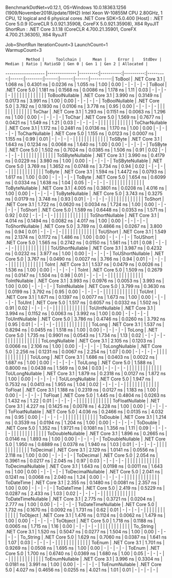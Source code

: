 
BenchmarkDotNet=v0.12.1, OS=Windows 10.0.18363.1256 (1909/November2018Update/19H2)
Intel Xeon W-10855M CPU 2.80GHz, 1 CPU, 12 logical and 6 physical cores
.NET Core SDK=5.0.400
  [Host]   : .NET Core 5.0.9 (CoreCLR 5.0.921.35908, CoreFX 5.0.921.35908), X64 RyuJIT
  ShortRun : .NET Core 3.1.18 (CoreCLR 4.700.21.35901, CoreFX 4.700.21.36305), X64 RyuJIT

Job=ShortRun  IterationCount=3  LaunchCount=1  
WarmupCount=3  

             Method |     Toolchain |     Mean |     Error |    StdDev |   Median | Ratio | RatioSD | Gen 0 | Gen 1 | Gen 2 | Allocated |
------------------- |-------------- |---------:|----------:|----------:|---------:|------:|--------:|------:|------:|------:|----------:|
             ToBool | .NET Core 3.1 | 1.068 ns | 0.4301 ns | 0.0236 ns | 1.055 ns |  1.00 |    0.00 |     - |     - |     - |         - |
             ToBool | .NET Core 5.0 | 1.181 ns | 0.1568 ns | 0.0086 ns | 1.178 ns |  1.11 |    0.03 |     - |     - |     - |         - |
                    |               |          |           |           |          |       |         |       |       |       |           |
     ToBoolNullable | .NET Core 3.1 | 3.990 ns | 0.3149 ns | 0.0173 ns | 3.991 ns |  1.00 |    0.00 |     - |     - |     - |         - |
     ToBoolNullable | .NET Core 5.0 | 3.782 ns | 0.1930 ns | 0.0106 ns | 3.778 ns |  0.95 |    0.00 |     - |     - |     - |         - |
                    |               |          |           |           |          |       |         |       |       |       |           |
             ToChar | .NET Core 3.1 | 1.293 ns | 0.1151 ns | 0.0063 ns | 1.296 ns |  1.00 |    0.00 |     - |     - |     - |         - |
             ToChar | .NET Core 5.0 | 1.569 ns | 0.7677 ns | 0.0421 ns | 1.549 ns |  1.21 |    0.03 |     - |     - |     - |         - |
                    |               |          |           |           |          |       |         |       |       |       |           |
     ToCharNullable | .NET Core 3.1 | 1.172 ns | 0.2481 ns | 0.0136 ns | 1.170 ns |  1.00 |    0.00 |     - |     - |     - |         - |
     ToCharNullable | .NET Core 5.0 | 1.155 ns | 0.0123 ns | 0.0007 ns | 1.155 ns |  0.99 |    0.01 |     - |     - |     - |         - |
                    |               |          |           |           |          |       |         |       |       |       |           |
            ToSByte | .NET Core 3.1 | 1.643 ns | 0.1234 ns | 0.0068 ns | 1.640 ns |  1.00 |    0.00 |     - |     - |     - |         - |
            ToSByte | .NET Core 5.0 | 1.502 ns | 0.7024 ns | 0.0385 ns | 1.506 ns |  0.91 |    0.02 |     - |     - |     - |         - |
                    |               |          |           |           |          |       |         |       |       |       |           |
    ToSByteNullable | .NET Core 3.1 | 3.990 ns | 0.4179 ns | 0.0229 ns | 3.980 ns |  1.00 |    0.00 |     - |     - |     - |         - |
    ToSByteNullable | .NET Core 5.0 | 3.769 ns | 1.3652 ns | 0.0748 ns | 3.734 ns |  0.94 |    0.02 |     - |     - |     - |         - |
                    |               |          |           |           |          |       |         |       |       |       |           |
             ToByte | .NET Core 3.1 | 1.594 ns | 1.4472 ns | 0.0793 ns | 1.617 ns |  1.00 |    0.00 |     - |     - |     - |         - |
             ToByte | .NET Core 5.0 | 1.654 ns | 0.6099 ns | 0.0334 ns | 1.638 ns |  1.04 |    0.05 |     - |     - |     - |         - |
                    |               |          |           |           |          |       |         |       |       |       |           |
     ToByteNullable | .NET Core 3.1 | 4.005 ns | 0.3801 ns | 0.0208 ns | 4.016 ns |  1.00 |    0.00 |     - |     - |     - |         - |
     ToByteNullable | .NET Core 5.0 | 3.743 ns | 0.3275 ns | 0.0179 ns | 3.748 ns |  0.93 |    0.01 |     - |     - |     - |         - |
                    |               |          |           |           |          |       |         |       |       |       |           |
            ToShort | .NET Core 3.1 | 1.722 ns | 0.0620 ns | 0.0034 ns | 1.724 ns |  1.00 |    0.00 |     - |     - |     - |         - |
            ToShort | .NET Core 5.0 | 1.589 ns | 0.6448 ns | 0.0353 ns | 1.571 ns |  0.92 |    0.02 |     - |     - |     - |         - |
                    |               |          |           |           |          |       |         |       |       |       |           |
    ToShortNullable | .NET Core 3.1 | 4.014 ns | 0.1494 ns | 0.0082 ns | 4.017 ns |  1.00 |    0.00 |     - |     - |     - |         - |
    ToShortNullable | .NET Core 5.0 | 3.789 ns | 0.4866 ns | 0.0267 ns | 3.800 ns |  0.94 |    0.01 |     - |     - |     - |         - |
                    |               |          |           |           |          |       |         |       |       |       |           |
           ToUShort | .NET Core 3.1 | 1.549 ns | 2.1374 ns | 0.1172 ns | 1.486 ns |  1.00 |    0.00 |     - |     - |     - |         - |
           ToUShort | .NET Core 5.0 | 1.565 ns | 0.2742 ns | 0.0150 ns | 1.561 ns |  1.01 |    0.08 |     - |     - |     - |         - |
                    |               |          |           |           |          |       |         |       |       |       |           |
   ToUShortNullable | .NET Core 3.1 | 3.987 ns | 0.4232 ns | 0.0232 ns | 3.977 ns |  1.00 |    0.00 |     - |     - |     - |         - |
   ToUShortNullable | .NET Core 5.0 | 3.767 ns | 0.0490 ns | 0.0027 ns | 3.766 ns |  0.94 |    0.01 |     - |     - |     - |         - |
                    |               |          |           |           |          |       |         |       |       |       |           |
              ToInt | .NET Core 3.1 | 1.537 ns | 0.0479 ns | 0.0026 ns | 1.536 ns |  1.00 |    0.00 |     - |     - |     - |         - |
              ToInt | .NET Core 5.0 | 1.509 ns | 0.2679 ns | 0.0147 ns | 1.504 ns |  0.98 |    0.01 |     - |     - |     - |         - |
                    |               |          |           |           |          |       |         |       |       |       |           |
      ToIntNullable | .NET Core 3.1 | 3.993 ns | 0.0976 ns | 0.0053 ns | 3.993 ns |  1.00 |    0.00 |     - |     - |     - |         - |
      ToIntNullable | .NET Core 5.0 | 3.799 ns | 0.3630 ns | 0.0199 ns | 3.792 ns |  0.95 |    0.00 |     - |     - |     - |         - |
                    |               |          |           |           |          |       |         |       |       |       |           |
             ToUInt | .NET Core 3.1 | 1.671 ns | 0.1397 ns | 0.0077 ns | 1.673 ns |  1.00 |    0.00 |     - |     - |     - |         - |
             ToUInt | .NET Core 5.0 | 1.517 ns | 0.6057 ns | 0.0332 ns | 1.502 ns |  0.91 |    0.02 |     - |     - |     - |         - |
                    |               |          |           |           |          |       |         |       |       |       |           |
     ToUIntNullable | .NET Core 3.1 | 3.994 ns | 0.1152 ns | 0.0063 ns | 3.992 ns |  1.00 |    0.00 |     - |     - |     - |         - |
     ToUIntNullable | .NET Core 5.0 | 3.786 ns | 0.4746 ns | 0.0260 ns | 3.792 ns |  0.95 |    0.01 |     - |     - |     - |         - |
                    |               |          |           |           |          |       |         |       |       |       |           |
             ToLong | .NET Core 3.1 | 1.537 ns | 0.8294 ns | 0.0455 ns | 1.518 ns |  1.00 |    0.00 |     - |     - |     - |         - |
             ToLong | .NET Core 5.0 | 1.735 ns | 0.9901 ns | 0.0543 ns | 1.734 ns |  1.13 |    0.02 |     - |     - |     - |         - |
                    |               |          |           |           |          |       |         |       |       |       |           |
     ToLongNullable | .NET Core 3.1 | 2.105 ns | 0.1203 ns | 0.0066 ns | 2.106 ns |  1.00 |    0.00 |     - |     - |     - |         - |
     ToLongNullable | .NET Core 5.0 | 2.256 ns | 0.1231 ns | 0.0067 ns | 2.254 ns |  1.07 |    0.00 |     - |     - |     - |         - |
                    |               |          |           |           |          |       |         |       |       |       |           |
            ToULong | .NET Core 3.1 | 1.686 ns | 0.0403 ns | 0.0022 ns | 1.687 ns |  1.00 |    0.00 |     - |     - |     - |         - |
            ToULong | .NET Core 5.0 | 1.588 ns | 0.8000 ns | 0.0438 ns | 1.569 ns |  0.94 |    0.03 |     - |     - |     - |         - |
                    |               |          |           |           |          |       |         |       |       |       |           |
    ToULongNullable | .NET Core 3.1 | 1.879 ns | 0.2318 ns | 0.0127 ns | 1.872 ns |  1.00 |    0.00 |     - |     - |     - |         - |
    ToULongNullable | .NET Core 5.0 | 1.947 ns | 0.7532 ns | 0.0413 ns | 1.955 ns |  1.04 |    0.02 |     - |     - |     - |         - |
                    |               |          |           |           |          |       |         |       |       |       |           |
            ToFloat | .NET Core 3.1 | 1.188 ns | 0.2319 ns | 0.0127 ns | 1.183 ns |  1.00 |    0.00 |     - |     - |     - |         - |
            ToFloat | .NET Core 5.0 | 1.445 ns | 0.4804 ns | 0.0263 ns | 1.432 ns |  1.22 |    0.01 |     - |     - |     - |         - |
                    |               |          |           |           |          |       |         |       |       |       |           |
    ToFloatNullable | .NET Core 3.1 | 4.227 ns | 0.1425 ns | 0.0078 ns | 4.228 ns |  1.00 |    0.00 |     - |     - |     - |         - |
    ToFloatNullable | .NET Core 5.0 | 4.036 ns | 0.2466 ns | 0.0135 ns | 4.032 ns |  0.95 |    0.00 |     - |     - |     - |         - |
                    |               |          |           |           |          |       |         |       |       |       |           |
           ToDouble | .NET Core 3.1 | 1.214 ns | 0.3539 ns | 0.0194 ns | 1.204 ns |  1.00 |    0.00 |     - |     - |     - |         - |
           ToDouble | .NET Core 5.0 | 1.352 ns | 1.9721 ns | 0.1081 ns | 1.356 ns |  1.11 |    0.09 |     - |     - |     - |         - |
                    |               |          |           |           |          |       |         |       |       |       |           |
   ToDoubleNullable | .NET Core 3.1 | 1.896 ns | 0.2665 ns | 0.0146 ns | 1.893 ns |  1.00 |    0.00 |     - |     - |     - |         - |
   ToDoubleNullable | .NET Core 5.0 | 1.950 ns | 0.6889 ns | 0.0378 ns | 1.940 ns |  1.03 |    0.01 |     - |     - |     - |         - |
                    |               |          |           |           |          |       |         |       |       |       |           |
          ToDecimal | .NET Core 3.1 | 2.129 ns | 1.0141 ns | 0.0556 ns | 2.118 ns |  1.00 |    0.00 |     - |     - |     - |         - |
          ToDecimal | .NET Core 5.0 | 2.054 ns | 0.3961 ns | 0.0217 ns | 2.045 ns |  0.97 |    0.03 |     - |     - |     - |         - |
                    |               |          |           |           |          |       |         |       |       |       |           |
  ToDecimalNullable | .NET Core 3.1 | 1.643 ns | 0.0198 ns | 0.0011 ns | 1.643 ns |  1.00 |    0.00 |     - |     - |     - |         - |
  ToDecimalNullable | .NET Core 5.0 | 2.041 ns | 0.1241 ns | 0.0068 ns | 2.040 ns |  1.24 |    0.00 |     - |     - |     - |         - |
                    |               |          |           |           |          |       |         |       |       |       |           |
         ToDateTime | .NET Core 3.1 | 2.355 ns | 0.1480 ns | 0.0081 ns | 2.357 ns |  1.00 |    0.00 |     - |     - |     - |         - |
         ToDateTime | .NET Core 5.0 | 2.419 ns | 0.5229 ns | 0.0287 ns | 2.433 ns |  1.03 |    0.02 |     - |     - |     - |         - |
                    |               |          |           |           |          |       |         |       |       |       |           |
 ToDateTimeNullable | .NET Core 3.1 | 2.775 ns | 0.3721 ns | 0.0204 ns | 2.777 ns |  1.00 |    0.00 |     - |     - |     - |         - |
 ToDateTimeNullable | .NET Core 5.0 | 1.732 ns | 0.1670 ns | 0.0092 ns | 1.731 ns |  0.62 |    0.01 |     - |     - |     - |         - |
                    |               |          |           |           |          |       |         |       |       |       |           |
           ToObject | .NET Core 3.1 | 1.476 ns | 0.1124 ns | 0.0062 ns | 1.479 ns |  1.00 |    0.00 |     - |     - |     - |         - |
           ToObject | .NET Core 5.0 | 1.718 ns | 0.1188 ns | 0.0065 ns | 1.715 ns |  1.16 |    0.00 |     - |     - |     - |         - |
                    |               |          |           |           |          |       |         |       |       |       |           |
          To_String | .NET Core 3.1 | 1.520 ns | 0.5047 ns | 0.0277 ns | 1.504 ns |  1.00 |    0.00 |     - |     - |     - |         - |
          To_String | .NET Core 5.0 | 1.629 ns | 0.7060 ns | 0.0387 ns | 1.641 ns |  1.07 |    0.03 |     - |     - |     - |         - |
                    |               |          |           |           |          |       |         |       |       |       |           |
             ToEnum | .NET Core 3.1 | 1.701 ns | 0.9269 ns | 0.0508 ns | 1.695 ns |  1.00 |    0.00 |     - |     - |     - |         - |
             ToEnum | .NET Core 5.0 | 1.700 ns | 0.6740 ns | 0.0369 ns | 1.680 ns |  1.00 |    0.05 |     - |     - |     - |         - |
                    |               |          |           |           |          |       |         |       |       |       |           |
     ToEnumNullable | .NET Core 3.1 | 3.996 ns | 0.3304 ns | 0.0181 ns | 3.991 ns |  1.00 |    0.00 |     - |     - |     - |         - |
     ToEnumNullable | .NET Core 5.0 | 4.027 ns | 0.4656 ns | 0.0255 ns | 4.021 ns |  1.01 |    0.01 |     - |     - |     - |         - |
